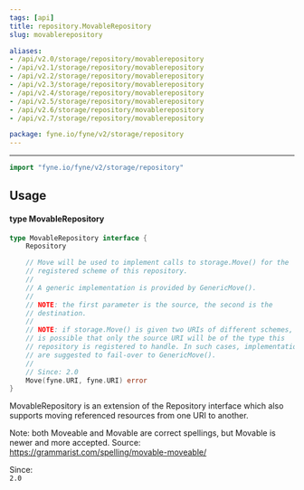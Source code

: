 ```yaml
---
tags: [api]
title: repository.MovableRepository
slug: movablerepository

aliases:
- /api/v2.0/storage/repository/movablerepository
- /api/v2.1/storage/repository/movablerepository
- /api/v2.2/storage/repository/movablerepository
- /api/v2.3/storage/repository/movablerepository
- /api/v2.4/storage/repository/movablerepository
- /api/v2.5/storage/repository/movablerepository
- /api/v2.6/storage/repository/movablerepository
- /api/v2.7/storage/repository/movablerepository

package: fyne.io/fyne/v2/storage/repository
---
```



---
```go
import "fyne.io/fyne/v2/storage/repository"
```

## Usage

#### type MovableRepository

```go
type MovableRepository interface {
	Repository

	// Move will be used to implement calls to storage.Move() for the
	// registered scheme of this repository.
	//
	// A generic implementation is provided by GenericMove().
	//
	// NOTE: the first parameter is the source, the second is the
	// destination.
	//
	// NOTE: if storage.Move() is given two URIs of different schemes, it
	// is possible that only the source URI will be of the type this
	// repository is registered to handle. In such cases, implementations
	// are suggested to fail-over to GenericMove().
	//
	// Since: 2.0
	Move(fyne.URI, fyne.URI) error
}
```

MovableRepository is an extension of the Repository interface which also supports moving referenced resources from one URI to another.

Note: both Moveable and Movable are correct spellings, but Movable is newer and more accepted. Source: https://grammarist.com/spelling/movable-moveable/


<div class="since">Since: <code>
2.0</code></div>
